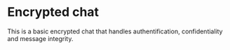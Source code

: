 # Encrypted chat

This is a basic encrypted chat that handles authentification, confidentiality and message integrity.